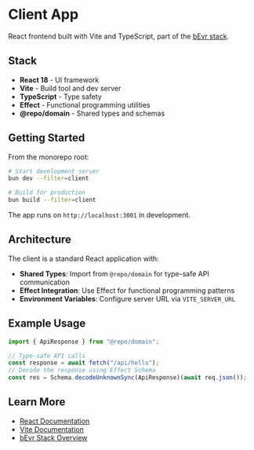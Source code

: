 # Client App

React frontend built with Vite and TypeScript, part of the
[bEvr stack](../../README.md).

## Stack

- **React 18** - UI framework
- **Vite** - Build tool and dev server
- **TypeScript** - Type safety
- **Effect** - Functional programming utilities
- **@repo/domain** - Shared types and schemas

## Getting Started

From the monorepo root:

```bash
# Start development server
bun dev --filter=client

# Build for production
bun build --filter=client
```

The app runs on `http://localhost:3001` in development.

## Architecture

The client is a standard React application with:

- **Shared Types**: Import from `@repo/domain` for type-safe API communication
- **Effect Integration**: Use Effect for functional programming patterns
- **Environment Variables**: Configure server URL via `VITE_SERVER_URL`

## Example Usage

```typescript
import { ApiResponse } from "@repo/domain";

// Type-safe API calls
const response = await fetch("/api/hello");
// Decode the response using Effect Schema
const res = Schema.decodeUnknownSync(ApiResponse)(await req.json());
```

## Learn More

- [React Documentation](https://react.dev)
- [Vite Documentation](https://vitejs.dev)
- [bEvr Stack Overview](../../README.md)
